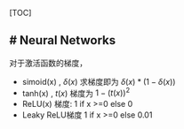 [TOC]

## # Neural Networks

对于激活函数的梯度，

- simoid(x) , $\delta(x)$ 求梯度即为 $\delta(x)*(1-\delta(x))$
- tanh(x) , $t(x)$ 梯度为 $1-(t(x))^2$
- ReLU(x) 梯度: 1 if x >=0 else 0
- Leaky ReLU梯度 1 if x >=0 else 0.01


